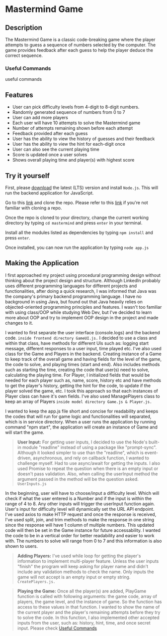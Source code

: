 # Mastermind Game

## Description

The Mastermind Game is a classic code-breaking game where the player attempts to guess a sequence of numbers selected by the computer. The game provides feedback after each guess to help the player deduce the correct sequence.

### Useful Commands

useful commands

## Features

- User can pick difficulty levels from 4-digit to 8-digit numbers.
- Randomly generated sequence of numbers from 0 to 7
- User can add more players
- Each user will have 10 attempts to solve the Mastermind game
- Number of attempts remaining shown before each attempt
- Feedback provided after each guess
- User has the ability to view the history of guesses and their feedback
- User has the ability to view the hint for each-digit once
- User can also see the current playing time
- Score is updated once a user solves
- Shows overall playing time and player(s) with highest score

## Try it yourself

First, please [download](https://nodejs.org/en/download) the latest (LTS) version and install `Node.js`. This will run the backend application for JavaScript.

Go to this [link](https://github.com/YoonHCho/mastermind) and clone the repo. Please refer to this [link](https://docs.github.com/en/repositories/creating-and-managing-repositories/cloning-a-repository) if you're not familiar with cloning a repo.

Once the repo is cloned to your directory, change the current working directory by typing `cd mastermind` and press `enter` in your terminal.

Install all the modules listed as dependencies by typing `npm install` and press `enter`.

Once installed, you can now run the application by typing `node app.js`

## Making the Application

I first approached my project using procedural programming design without thinking about the project design and structure. Although LinkedIn probably uses different programming languages for different projects and functionalities, after doing a quick research, I was informed that Java was the company's primary backend programming language. I have no background in using Java, but found out that Java heavily relies on objected-oriented programming principles and features. I wasn't too familiar with using class/OOP while studying Web Dev, but I've decided to learn more about OOP and try to implement OOP design in the project and made changes to it.

I wanted to first separate the user interface (console.logs) and the backend code. `inside frontend directory GameUI.js.` I decided to use a class and within that class, have methods for different UIs such as: logging start message, different responses to a user input, time played etc. I've also used class for the Game and Players in the backend. Creating instance of a Game to keep track of the overall game and having fields for the level of the game, the code to solve, and playing times (start and end). Also includes methods such as starting the time, creating the code that user(s) need to solve, calculating the playing time. For Player, I initialized fields that would be needed for each player such as, name, score, history etc and have methods to get the player's history, getting the hint for the code, to update if the player solved the game, etc. I took this approach so that each instances of Player class can have it's own fields. I've also used ManagePlayers class to keep an array of Players `inside model directory Game.js & Player.js.`

I wanted to keep the app.js file short and concise for readability and keeps the codes that will run for game logic and functionalities will separated, which is in service directory. When a user runs the application by running command "npm start", the application will create an instance of Game and will start the game.

> **User Input:**
> For getting user inputs, I decided to use the Node's built-in module "readline" instead of using a package like "prompt-sync". Although it looked simpler to use than the "readline", which is event-driven, asynchronous, and rely on callback function, I wanted to challenge myself. Had to use async/await for getting the inputs. I also used Promise to repeat the question when there is an empty input or doesn't pass validation. Also, when calling the userInput method the argument passed in the method will be the question asked. `UserInputs.js`

In the beginning, user will have to choose/input a difficulty level. Which will check if what the user entered is a Number and if the input is within the range of 4 to 8. Any other inputs will trigger the userInput function again. User's input for difficulty level will dynamically set the URL API endpoint. I've used axios to make HTTP request and once the response is received, I've used split, join, and trim methods to make the response in one string since the response will have 1 column of multiple numbers. This updated code will then be set in the Game instance for future accessability. I wanted the code to be in a vertical order for better readability and easier to work with. The numbers to solve will range from 0 to 7 and this information is also shown to users.

> **Adding Players:** I've used while loop for getting the player's information to implement multi-player feature. Unless the user inputs "finish" the program will keep asking for player name and didn't include any validation methods to check the name. Only inputs the game will not accept is an empty input or empty string. `CreatePlayers.js.`

> **Playing the Game:** Once all the player(s) are added, PlayGame function is called with following arguments: the game code, array of players, the game level, and the instance of game. So the function has access to these values in that function. I wanted to show the name of the current player and the player's remaining attempts before they try to solve the code. In this function, I also implemented other accepted inputs from the user, such as: history, hint, time, and once secret input. Please check
> [Useful Commands](###useful-commands)

